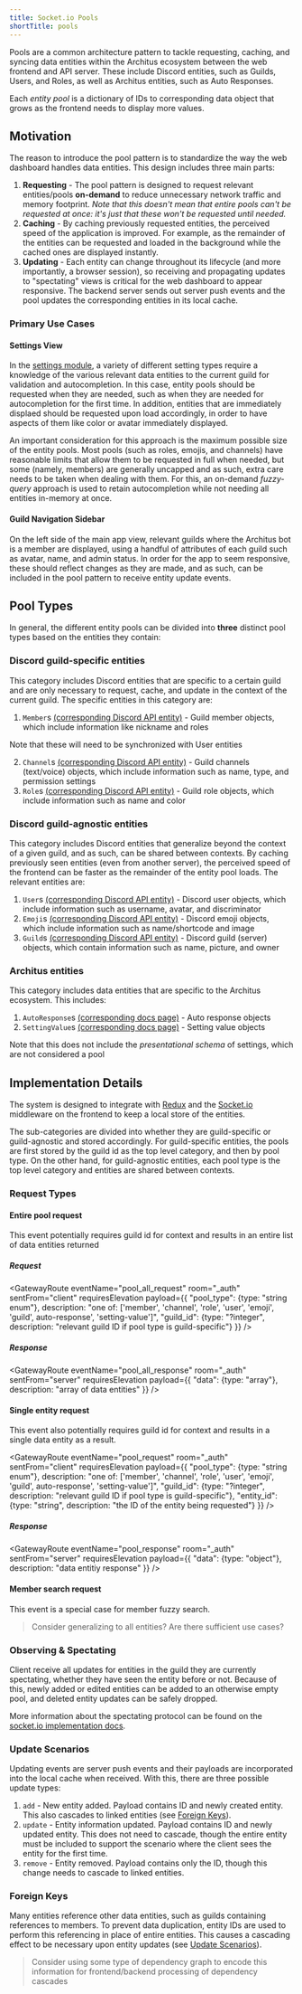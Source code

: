 ```yaml
---
title: Socket.io Pools
shortTitle: pools
---
```


Pools are a common architecture pattern to tackle requesting, caching, and syncing data entities within the Architus ecosystem between the web frontend and API server. These include Discord entities, such as Guilds, Users, and Roles, as well as Architus entities, such as Auto Responses.

Each *entity pool* is a dictionary of IDs to corresponding data object that grows as the frontend needs to display more values.

## Motivation

The reason to introduce the pool pattern is to standardize the way the web dashboard handles data entities. This design includes three main parts:

1. **Requesting** - The pool pattern is designed to request relevant entities/pools **on-demand** to reduce unnecessary network traffic and memory footprint. *Note that this doesn't mean that entire pools can't be requested at once: it's just that these won't be requested until needed.*
2. **Caching** - By caching previously requested entities, the perceived speed of the application is improved. For example, as the remainder of the entities can be requested and loaded in the background while the cached ones are displayed instantly.
3. **Updating** - Each entity can change throughout its lifecycle (and more importantly, a browser session), so receiving and propagating updates to "spectating" views is critical for the web dashboard to appear responsive. The backend server sends out server push events and the pool updates the corresponding entities in its local cache.

### Primary Use Cases

#### Settings View

In the [settings module](/internal/modules/settings/), a variety of different setting types require a knowledge of the various relevant data entities to the current guild for validation and autocompletion. In this case, entity pools should be requested when they are needed, such as when they are needed for autocompletion for the first time. In addition, entities that are immediately displaed should be requested upon load accordingly, in order to have aspects of them like color or avatar immediately displayed.

<Alert type="warning">

An important consideration for this approach is the maximum possible size of the entity pools. Most pools (such as roles, emojis, and channels) have reasonable limits that allow them to be requested in full when needed, but some (namely, members) are generally uncapped and as such, extra care needs to be taken when dealing with them. For this, an on-demand *fuzzy-query* approach is used to retain autocompletion while not needing all entities in-memory at once.

</Alert>

#### Guild Navigation Sidebar

On the left side of the main app view, relevant guilds where the Architus bot is a member are displayed, using a handful of attributes of each guild such as avatar, name, and admin status. In order for the app to seem responsive, these should reflect changes as they are made, and as such, can be included in the pool pattern to receive entity update events.

## Pool Types

In general, the different entity pools can be divided into **three** distinct pool types based on the entities they contain:

### Discord guild-specific entities

This category includes Discord entities that are specific to a certain guild and are only necessary to request, cache, and update in the context of the current guild. The specific entities in this category are:

1. `Member`s [(corresponding Discord API entity)](https://discordapp.com/developers/docs/resources/guild#guild-member-object) - Guild member objects, which include information like nickname and roles

  <Alert type="info">Note that these will need to be synchronized with User entities</Alert>

2. `Channel`s [(corresponding Discord API entity)](https://discordapp.com/developers/docs/resources/channel#channel-object) - Guild channels (text/voice) objects, which include information such as name, type, and permission settings
3. `Role`s [(corresponding Discord API entity)](https://discordapp.com/developers/docs/topics/permissions#role-object) - Guild role objects, which include information such as name and color

### Discord guild-agnostic entities

This category includes Discord entities that generalize beyond the context of a given guild, and as such, can be shared between contexts. By caching previously seen entities (even from another server), the perceived speed of the frontend can be faster as the remainder of the entity pool loads. The relevant entities are:

1. `User`s [(corresponding Discord API entity)](https://discordapp.com/developers/docs/resources/user#user-object) - Discord user objects, which include information such as username, avatar, and discriminator
2. `Emoji`s [(corresponding Discord API entity)](https://discordapp.com/developers/docs/resources/emoji) - Discord emoji objects, which include information such as name/shortcode and image
3. `Guild`s [(corresponding Discord API entity)](https://discordapp.com/developers/docs/resources/guild#guild-object) - Discord guild (server) objects, which contain information such as name, picture, and owner

### Architus entities

This category includes data entities that are specific to the Architus ecosystem. This includes:

1. `AutoResponse`s [(corresponding docs page)](/internal/modules/auto-responses/) - Auto response objects
2. `SettingValue`s [(corresponding docs page)](/internal/modules/settings/) - Setting value objects

  <Alert type="info">Note that this does not include the *presentational schema* of settings, which are not considered a pool</Alert>

## Implementation Details

The system is designed to integrate with [Redux](https://redux.js.org/) and the [Socket.io](/socketio/) middleware on the frontend to keep a local store of the entities.

The sub-categories are divided into whether they are guild-specific or guild-agnostic and stored accordingly. For guild-specific entities, the pools are first stored by the guild id as the top level category, and then by pool type. On the other hand, for guild-agnostic entities, each pool type is the top level category and entities are shared between contexts.

### Request Types

#### Entire pool request

This event potentially requires guild id for context and results in an entire list of data entities returned

##### Request

<GatewayRoute
  eventName="pool_all_request"
  room="<SID>_auth"
  sentFrom="client"
  requiresElevation
  payload={{
      "pool_type": {type: "string enum"}, description: "one of: ['member', 'channel', 'role', 'user', 'emoji', 'guild', auto-response', 'setting-value']",
      "guild_id": {type: "?integer", description: "relevant guild ID if pool type is guild-specific"}
  }}
/>

##### Response

<GatewayRoute
  eventName="pool_all_response"
  room="<SID>_auth"
  sentFrom="server"
  requiresElevation
  payload={{
      "data": {type: "array<object>"}, description: "array of data entities"
  }}
/>

#### Single entity request

This event also potentially requires guild id for context and results in a single data entity as a result.

<GatewayRoute
  eventName="pool_request"
  room="<SID>_auth"
  sentFrom="client"
  requiresElevation
  payload={{
      "pool_type": {type: "string enum"}, description: "one of: ['member', 'channel', 'role', 'user', 'emoji', 'guild', auto-response', 'setting-value']",
      "guild_id": {type: "?integer", description: "relevant guild ID if pool type is guild-specific"},
      "entity_id": {type: "string", description: "the ID of the entity being requested"}
  }}
/>

##### Response

<GatewayRoute
  eventName="pool_response"
  room="<SID>_auth"
  sentFrom="server"
  requiresElevation
  payload={{
      "data": {type: "object"}, description: "data entitiy response"
  }}
/>

#### Member search request

This event is a special case for member fuzzy search.

> Consider generalizing to all entities? Are there sufficient use cases?

### Observing & Spectating

Client receive all updates for entities in the guild they are currently spectating, whether they have seen the entity before or not. Because of this, newly added or edited entities can be added to an otherwise empty pool, and deleted entity updates can be safely dropped.

More information about the spectating protocol can be found on the [socket.io implementation docs](/internal/socketio/#spectating).

### Update Scenarios

Updating events are server push events and their payloads are incorporated into the local cache when received. With this, there are three possible update types:

1. `add` - New entity added. Payload contains ID and newly created entity. This also cascades to linked entities (see [Foreign Keys](#foreign-keys)).
2. `update` - Entity information updated. Payload contains ID and newly updated entity. This does not need to cascade, though the entire entity must be included to support the scenario where the client sees the entity for the first time.
3. `remove` - Entity removed. Payload contains only the ID, though this change needs to cascade to linked entities.

### Foreign Keys

Many entities reference other data entities, such as guilds containing references to members. To prevent data duplication, entity IDs are used to perform this referencing in place of entire entities. This causes a cascading effect to be necessary upon entity updates (see [Update Scenarios](#update-scenarios)).

> Consider using some type of dependency graph to encode this information for frontend/backend processing of dependency cascades
